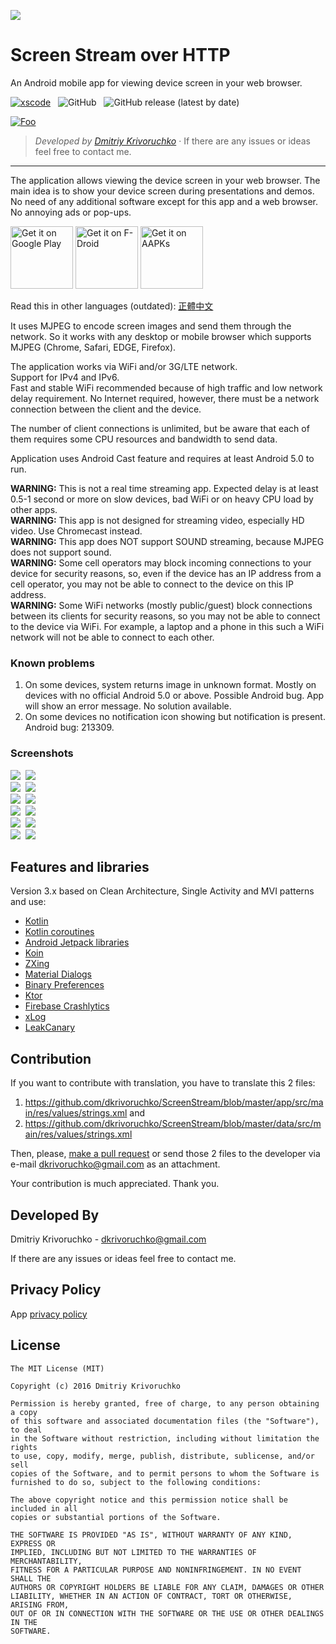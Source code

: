 ![](screenshots/about_image_full.png)
# Screen Stream over HTTP
An Android mobile app for viewing device screen in your web browser.

[![xscode](https://img.shields.io/badge/Available%20on-xs%3Acode-blue?style=?style=plastic&logo=appveyor&logo=data:image/png;base64,iVBORw0KGgoAAAANSUhEUgAAAEAAAABACAMAAACdt4HsAAAAGXRFWHRTb2Z0d2FyZQBBZG9iZSBJbWFnZVJlYWR5ccllPAAAAAZQTFRF////////VXz1bAAAAAJ0Uk5T/wDltzBKAAAAlUlEQVR42uzXSwqAMAwE0Mn9L+3Ggtgkk35QwcnSJo9S+yGwM9DCooCbgn4YrJ4CIPUcQF7/XSBbx2TEz4sAZ2q1RAECBAiYBlCtvwN+KiYAlG7UDGj59MViT9hOwEqAhYCtAsUZvL6I6W8c2wcbd+LIWSCHSTeSAAECngN4xxIDSK9f4B9t377Wd7H5Nt7/Xz8eAgwAvesLRjYYPuUAAAAASUVORK5CYII=)](https://xscode.com/dkrivoruchko/ScreenStream) &nbsp; ![GitHub](https://img.shields.io/github/license/dkrivoruchko/ScreenStream) &nbsp; ![GitHub release (latest by date)](https://img.shields.io/github/v/release/dkrivoruchko/ScreenStream) 

[![Foo](https://xscode.com/assets/promo-banner.svg)](https://xscode.com/dkrivoruchko/ScreenStream)

> *Developed by [Dmitriy Krivoruchko](dkrivoruchko@gmail.com)* &middot; If there are any issues or ideas feel free to contact me.
----

The application allows viewing the device screen in your web browser. The main idea is to show your device screen during presentations and demos.
No need of any additional software except for this app and a web browser. No annoying ads or pop-ups.

<a href='https://play.google.com/store/apps/details?id=info.dvkr.screenstream'><img alt='Get it on Google Play' src='https://play.google.com/intl/en_us/badges/images/generic/en_badge_web_generic.png' height="100"/></a> <a href="https://f-droid.org/packages/info.dvkr.screenstream/" target="_blank"><img src="https://f-droid.org/badge/get-it-on.png" alt="Get it on F-Droid" height="100"/></a> <a href="https://aapks.com/apk/screen-stream/"><img src="https://aapks.com/get.png" alt="Get it on AAPKs" height="100"/></a>

Read this in other languages (outdated): [正體中文](README.zh-tw.md)

It uses MJPEG to encode screen images and send them through the network. So it works with any desktop or mobile browser which supports MJPEG (Chrome, Safari, EDGE, Firefox).

The application works via WiFi and/or 3G/LTE network.<br>
Support for IPv4 and IPv6.<br>
Fast and stable WiFi recommended because of high traffic and low network delay requirement.
No Internet required, however, there must be a network connection between the client and the device.

The number of client connections is unlimited, but be aware that each of them requires some CPU resources and bandwidth to send data.

Application uses Android Cast feature and requires at least Android 5.0 to run.

**WARNING:** This is not a real time streaming app. Expected delay is at least 0.5-1 second or more on slow devices, bad WiFi or on heavy CPU load by other apps.<br>
**WARNING:** This app is not designed for streaming video, especially HD video. Use Chromecast instead.<br>
**WARNING:** This app does NOT support SOUND streaming, because MJPEG does not support sound.<br>
**WARNING:** Some cell operators may block incoming connections to your device for security reasons, so, even if the device has an IP address from a cell operator, you may not be able to connect to the device on this IP address.<br>
**WARNING:** Some WiFi networks (mostly public/guest) block connections between its clients for security reasons, so you may not be able to connect to the device via WiFi. For example, a laptop and a phone in this such a WiFi network will not be able to connect to each other.

### Known problems

1. On some devices, system returns image in unknown format. Mostly on devices with no official Android 5.0 or above. Possible Android bug. App will show an error message. No solution available.
2. On some devices no notification icon showing but notification is present. Android bug: 213309.

### Screenshots

![](screenshots/screenshot_1.png)&nbsp;
![](screenshots/screenshot_2.png)<br>
![](screenshots/screenshot_3.png)&nbsp;
![](screenshots/screenshot_4.png)<br>
![](screenshots/screenshot_5.png)&nbsp;
![](screenshots/screenshot_6.png)<br>
![](screenshots/screenshot_7.png)&nbsp;
![](screenshots/screenshot_8.png)<br>
![](screenshots/screenshot_9.png)&nbsp;
![](screenshots/screenshot_10.png)<br>
![](screenshots/screenshot_11.png)&nbsp;
![](screenshots/screenshot_12.png)


## Features and libraries

Version 3.x based on Clean Architecture, Single Activity and MVI patterns and use:
* [Kotlin](https://kotlinlang.org)
* [Kotlin coroutines](https://github.com/Kotlin/kotlinx.coroutines)
* [Android Jetpack libraries](https://developer.android.com/jetpack/)
* [Koin](https://github.com/Ekito/koin)
* [ZXing](https://github.com/zxing/zxing)
* [Material Dialogs](https://github.com/afollestad/material-dialogs)
* [Binary Preferences](https://github.com/iamironz/binaryprefs)
* [Ktor](https://ktor.io/)
* [Firebase Crashlytics](https://firebase.google.com/docs/crashlytics)
* [xLog](https://github.com/elvishew/xLog)
* [LeakCanary](https://github.com/square/leakcanary)

## Contribution

If you want to contribute with translation, you have to translate this 2 files:

1. https://github.com/dkrivoruchko/ScreenStream/blob/master/app/src/main/res/values/strings.xml and
2. https://github.com/dkrivoruchko/ScreenStream/blob/master/data/src/main/res/values/strings.xml

Then, please, [make a pull request](https://help.github.com/en/articles/creating-a-pull-request) or send those 2 files to the developer via e-mail <dkrivoruchko@gmail.com> as an attachment.

Your contribution is much appreciated. Thank you.

## Developed By

Dmitriy Krivoruchko - <dkrivoruchko@gmail.com>

If there are any issues or ideas feel free to contact me.

## Privacy Policy

App [privacy policy](https://github.com/dkrivoruchko/ScreenStream/blob/master/PrivacyPolicy.md)

## License

```
The MIT License (MIT)

Copyright (c) 2016 Dmitriy Krivoruchko

Permission is hereby granted, free of charge, to any person obtaining a copy
of this software and associated documentation files (the "Software"), to deal
in the Software without restriction, including without limitation the rights
to use, copy, modify, merge, publish, distribute, sublicense, and/or sell
copies of the Software, and to permit persons to whom the Software is
furnished to do so, subject to the following conditions:

The above copyright notice and this permission notice shall be included in all
copies or substantial portions of the Software.

THE SOFTWARE IS PROVIDED "AS IS", WITHOUT WARRANTY OF ANY KIND, EXPRESS OR
IMPLIED, INCLUDING BUT NOT LIMITED TO THE WARRANTIES OF MERCHANTABILITY,
FITNESS FOR A PARTICULAR PURPOSE AND NONINFRINGEMENT. IN NO EVENT SHALL THE
AUTHORS OR COPYRIGHT HOLDERS BE LIABLE FOR ANY CLAIM, DAMAGES OR OTHER
LIABILITY, WHETHER IN AN ACTION OF CONTRACT, TORT OR OTHERWISE, ARISING FROM,
OUT OF OR IN CONNECTION WITH THE SOFTWARE OR THE USE OR OTHER DEALINGS IN THE
SOFTWARE.
```
